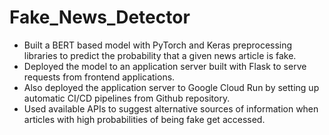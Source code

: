 # Fake_News_Detector
- Built a BERT based model with PyTorch and Keras preprocessing libraries to predict the probability that a given news article is fake.
- Deployed the model to an application server built with Flask to serve requests from frontend applications. 
- Also deployed the application server to Google Cloud  Run by setting up automatic CI/CD pipelines from Github repository.
- Used available APIs to suggest alternative sources of information when articles with high probabilities of being fake get accessed.
